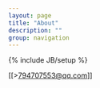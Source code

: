 ```yaml
---
layout: page
title: "About"
description: ""
group: navigation
---
```

{% include JB/setup %}

[[>794707553@qq.com]]
